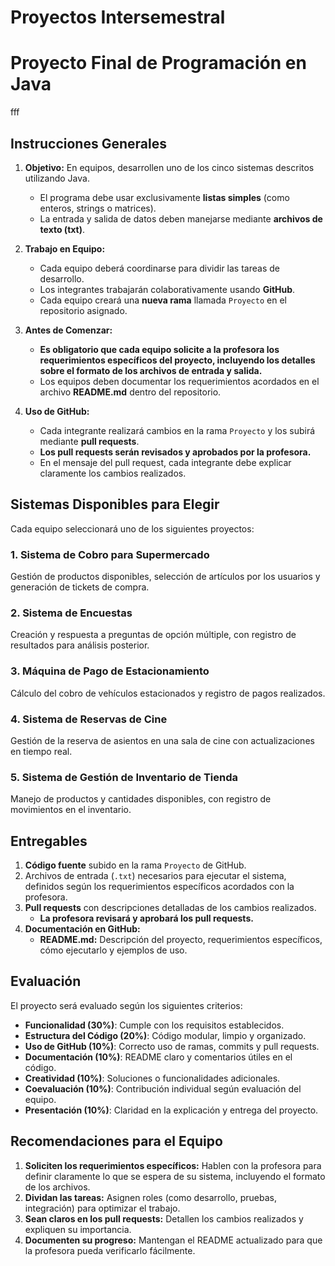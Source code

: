 # Proyectos Intersemestral
# **Proyecto Final de Programación en Java**
fff
## **Instrucciones Generales**
1. **Objetivo:**
   En equipos, desarrollen uno de los cinco sistemas descritos utilizando Java.
   - El programa debe usar exclusivamente **listas simples** (como enteros, strings o matrices).
   - La entrada y salida de datos deben manejarse mediante **archivos de texto (txt)**.

2. **Trabajo en Equipo:**
   - Cada equipo deberá coordinarse para dividir las tareas de desarrollo.
   - Los integrantes trabajarán colaborativamente usando **GitHub**.
   - Cada equipo creará una **nueva rama** llamada `Proyecto` en el repositorio asignado.

3. **Antes de Comenzar:**
   - **Es obligatorio que cada equipo solicite a la profesora los requerimientos específicos del proyecto, incluyendo los detalles sobre el formato de los archivos de entrada y salida.**
   - Los equipos deben documentar los requerimientos acordados en el archivo **README.md** dentro del repositorio.

4. **Uso de GitHub:**
   - Cada integrante realizará cambios en la rama `Proyecto` y los subirá mediante **pull requests**.
   - **Los pull requests serán revisados y aprobados por la profesora.**
   - En el mensaje del pull request, cada integrante debe explicar claramente los cambios realizados.

## **Sistemas Disponibles para Elegir**
Cada equipo seleccionará uno de los siguientes proyectos:

### 1. Sistema de Cobro para Supermercado
Gestión de productos disponibles, selección de artículos por los usuarios y generación de tickets de compra.

### 2. Sistema de Encuestas
Creación y respuesta a preguntas de opción múltiple, con registro de resultados para análisis posterior.

### 3. Máquina de Pago de Estacionamiento
Cálculo del cobro de vehículos estacionados y registro de pagos realizados.

### 4. Sistema de Reservas de Cine
Gestión de la reserva de asientos en una sala de cine con actualizaciones en tiempo real.

### 5. Sistema de Gestión de Inventario de Tienda
Manejo de productos y cantidades disponibles, con registro de movimientos en el inventario.

## **Entregables**
1. **Código fuente** subido en la rama `Proyecto` de GitHub.
2. Archivos de entrada (`.txt`) necesarios para ejecutar el sistema, definidos según los requerimientos específicos acordados con la profesora.
3. **Pull requests** con descripciones detalladas de los cambios realizados.
   - **La profesora revisará y aprobará los pull requests.**
4. **Documentación en GitHub:**
   - **README.md:** Descripción del proyecto, requerimientos específicos, cómo ejecutarlo y ejemplos de uso.

## **Evaluación**
El proyecto será evaluado según los siguientes criterios:
- **Funcionalidad (30%)**: Cumple con los requisitos establecidos.
- **Estructura del Código (20%)**: Código modular, limpio y organizado.
- **Uso de GitHub (10%)**: Correcto uso de ramas, commits y pull requests.
- **Documentación (10%)**: README claro y comentarios útiles en el código.
- **Creatividad (10%)**: Soluciones o funcionalidades adicionales.
- **Coevaluación (10%)**: Contribución individual según evaluación del equipo.
- **Presentación (10%)**: Claridad en la explicación y entrega del proyecto.

## **Recomendaciones para el Equipo**
1. **Soliciten los requerimientos específicos:** Hablen con la profesora para definir claramente lo que se espera de su sistema, incluyendo el formato de los archivos.
2. **Dividan las tareas:** Asignen roles (como desarrollo, pruebas, integración) para optimizar el trabajo.
3. **Sean claros en los pull requests:** Detallen los cambios realizados y expliquen su importancia.
4. **Documenten su progreso:** Mantengan el README actualizado para que la profesora pueda verificarlo fácilmente.
